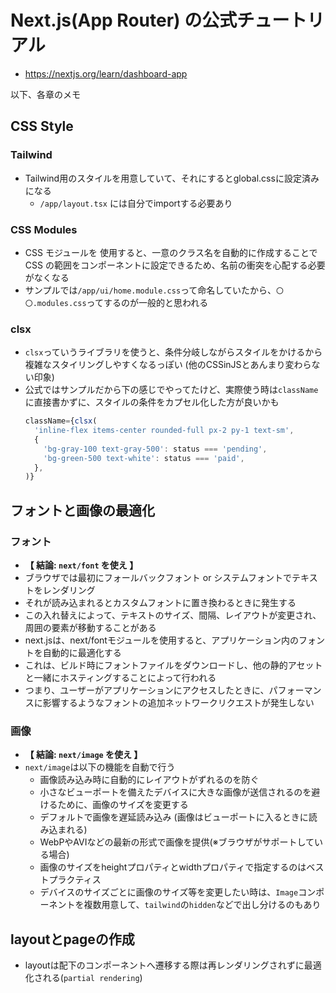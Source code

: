 # Next.js(App Router) の公式チュートリアル
- https://nextjs.org/learn/dashboard-app

以下、各章のメモ

## CSS Style
### Tailwind
- Tailwind用のスタイルを用意していて、それにするとglobal.cssに設定済みになる
  - `/app/layout.tsx` には自分でimportする必要あり

### CSS Modules
- CSS モジュールを 使用すると、一意のクラス名を自動的に作成することで CSS の範囲をコンポーネントに設定できるため、名前の衝突を心配する必要がなくなる
- サンプルでは`/app/ui/home.module.css`って命名していたから、`〇〇.modules.css`ってするのが一般的と思われる

### clsx
- `clsx`っていうライブラリを使うと、条件分岐しながらスタイルをかけるから複雑なスタイリングしやすくなるっぽい (他のCSSinJSとあんまり変わらない印象)
- 公式ではサンプルだから下の感じでやってたけど、実際使う時は`className`に直接書かずに、スタイルの条件をカプセル化した方が良いかも
  ```javascript
  className={clsx(
    'inline-flex items-center rounded-full px-2 py-1 text-sm',
    {
      'bg-gray-100 text-gray-500': status === 'pending',
      'bg-green-500 text-white': status === 'paid',
    },
  )}
  ```

## フォントと画像の最適化
### フォント
- **【 結論: `next/font` を使え 】**
- ブラウザでは最初にフォールバックフォント or システムフォントでテキストをレンダリング
- それが読み込まれるとカスタムフォントに置き換わるときに発生する
- この入れ替えによって、テキストのサイズ、間隔、レイアウトが変更され、周囲の要素が移動することがある
- next.jsは、next/fontモジュールを使用すると、アプリケーション内のフォントを自動的に最適化する
- これは、ビルド時にフォントファイルをダウンロードし、他の静的アセットと一緒にホスティングすることによって行われる
- つまり、ユーザーがアプリケーションにアクセスしたときに、パフォーマンスに影響するようなフォントの追加ネットワークリクエストが発生しない

### 画像
- **【 結論: `next/image` を使え 】**
- `next/image`は以下の機能を自動で行う
  - 画像読み込み時に自動的にレイアウトがずれるのを防ぐ
  - 小さなビューポートを備えたデバイスに大きな画像が送信されるのを避けるために、画像のサイズを変更する
  - デフォルトで画像を遅延読み込み (画像はビューポートに入るときに読み込まれる)
  - WebPやAVIなどの最新の形式で画像を提供(※ブラウザがサポートしている場合)
  - 画像のサイズをheightプロパティとwidthプロパティで指定するのはベストプラクティス
  - デバイスのサイズごとに画像のサイズ等を変更したい時は、`Image`コンポーネントを複数用意して、`tailwind`の`hidden`などで出し分けるのもあり

## layoutとpageの作成
- layoutは配下のコンポーネントへ遷移する際は再レンダリングされずに最適化される(`partial rendering`)
